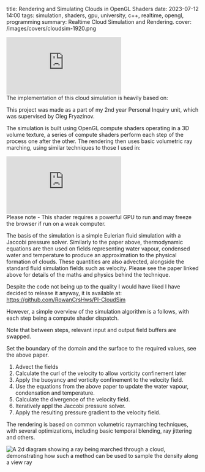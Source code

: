 title: Rendering and Simulating Clouds in OpenGL Shaders
date: 2023-07-12 14:00
tags: simulation, shaders, gpu, university, c++, realtime, opengl, programming
summary: Realtime Cloud Simulation and Rendering.
cover: /images/covers/cloudsim-1920.png

<div class="w-full aspect-w-16 aspect-h-9">
    <iframe src="https://www.youtube.com/embed/ZalLEHIBvNQ?si=02BYABHMktTVRntO" title="YouTube video player" frameborder="0" allow="accelerometer; autoplay; clipboard-write; encrypted-media; gyroscope; picture-in-picture; web-share" referrerpolicy="strict-origin-when-cross-origin" allowfullscreen></iframe>
</div>
The implementation of this cloud simulation is heavily based on: <http://www.markmark.net/cloudsim/harrisGH2003.pdf>

This project was made as a part of my 2nd year Personal Inquiry unit, which was supervised by Oleg Fryazinov.

The simulation is built using OpenGL compute shaders operating in a 3D volume texture, a series of compute shaders perform each step of the process one after the other. The rendering then uses basic volumetric ray marching, using similar techniques to those I used in:
<div class="w-full aspect-w-16 aspect-h-9">
    <iframe frameborder="0" src="https://www.shadertoy.com/embed/dt23Dh?gui=true&t=10&paused=true&muted=false" allowfullscreen></iframe>
</div>
<https://www.shadertoy.com/view/dt23Dh>
Please note - This shader requires a powerful GPU to run and may freeze the browser if run on a weak computer.

The basis of the simulation is a simple Eulerian fluid simulation with a Jaccobi pressure solver. Similarly to the paper above, thermodynamic equations are then used on fields representing water vapour, condensed water and temperature to produce an approximation to the physical formation of clouds. These quantities are also advected, alongside the standard fluid simulation fields such as velocity. Please see the paper linked above for details of the maths and physics behind the technique.

Despite the code not being up to the quality I would have liked I have decided to release it anyway, it is available at: <https://github.com/RowanCrsHws/PI-CloudSim>

However, a simple overview of the simulation algorithm is a follows, with each step being a compute shader dispatch.

Note that between steps, relevant input and output field buffers are swapped.

Set the boundary of the domain and the surface to the required values, see the above paper.
1. Advect the fields
2. Calculate the curl of the velocity to allow vorticity confinement later
3. Apply the buoyancy and vorticity confinement to the velocity field.
4. Use the equations from the above paper to update the water vapour, condensation and temperature.
5. Calculate the divergence of the velocity field.
6. Iteratively appl  the Jaccobi pressure solver.
7. Apply the resulting pressure gradient to the velocity field.

The rendering is based on common volumetric raymarching techniques, with several optimizations, including basic temporal blending, ray jittering and others.

![A 2d diagram showing a ray being marched through a cloud, demonstrating how such a method can be used to sample the density along a view ray](/images/misc/vol-raymarch-diag.png)
